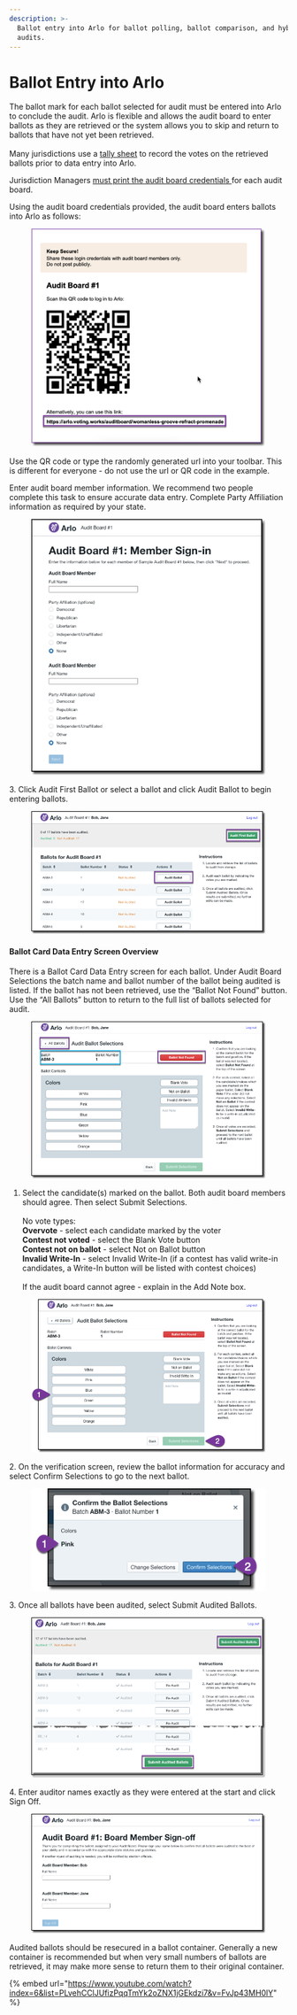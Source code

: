 ```yaml
---
description: >-
  Ballot entry into Arlo for ballot polling, ballot comparison, and hybrid
  audits.
---
```


# Ballot Entry into Arlo

The ballot mark for each ballot selected for audit must be entered into Arlo to conclude the audit. Arlo is flexible and allows the audit board to enter ballots as they are retrieved or the system allows you to skip and return to ballots that have not yet been retrieved.\
\
Many jurisdictions use a [tally sheet](https://docs.google.com/document/d/1CGAXmNSlCCXtUOYWMEby9zrxUXDZLkReqhRWg-Or0SI/edit?usp=sharing) to record the votes on the retrieved ballots prior to data entry into Arlo.

Jurisdiction Managers [must print the audit board credentials ](../jurisdiction-manager/audit-conduct-1/audit-conduct.md)for each audit board. &#x20;

Using the audit board credentials provided, the audit board enters ballots into Arlo as follows:

<figure><img src="../.gitbook/assets/image (4) (3).png" alt=""><figcaption></figcaption></figure>

Use the QR code or type the randomly generated url into your toolbar. This is different for everyone - do not use the url or QR code in the example.

Enter audit board member information. We recommend two people complete this task to ensure accurate data entry. Complete Party Affiliation information as required by your state.

<figure><img src="../.gitbook/assets/image (16).png" alt=""><figcaption></figcaption></figure>

3\.  Click Audit First Ballot or select a ballot and click Audit Ballot to begin entering ballots.  &#x20;

<figure><img src="../.gitbook/assets/image (11).png" alt=""><figcaption></figcaption></figure>

#### Ballot Card Data Entry Screen Overview

There is a Ballot Card Data Entry screen for each ballot.  Under Audit Board Selections the batch name and ballot number of the ballot being audited is listed. If the ballot has not been retrieved, use the “Ballot Not Found” button. Use the “All Ballots” button to return to the full list of ballots selected for audit.

<figure><img src="../.gitbook/assets/image (8).png" alt=""><figcaption></figcaption></figure>

1. Select the candidate(s) marked on the ballot. Both audit board members should agree. Then select Submit Selections.  \
   \
   No vote types:\
   **Overvote** - select each candidate marked by the voter\
   **Contest not voted** - select the Blank Vote button\
   **Contest not on ballot** - select Not on Ballot button\
   **Invalid Write-In** - select Invalid Write-In (if a contest has valid write-in candidates, a Write-In button will be listed with contest choices)\
   \
   If the audit board cannot agree - explain in the Add Note box.

<figure><img src="../.gitbook/assets/image.png" alt=""><figcaption></figcaption></figure>

2\.  On the verification screen, review the ballot information for accuracy and select Confirm Selections to go to the next ballot.

<figure><img src="../.gitbook/assets/image (2).png" alt=""><figcaption></figcaption></figure>

3\.  Once all ballots have been audited, select Submit Audited Ballots.

<figure><img src="../.gitbook/assets/image (64).png" alt=""><figcaption></figcaption></figure>

4\.  Enter auditor names exactly as they were entered at the start and click Sign Off.&#x20;

<figure><img src="../.gitbook/assets/image (6).png" alt=""><figcaption></figcaption></figure>

Audited ballots should be resecured in a ballot container. Generally a new container is recommended but when very small numbers of ballots are retrieved, it may make more sense to return them to their original container.&#x20;

{% embed url="https://www.youtube.com/watch?index=6&list=PLvehCClJUfizPqqTmYk2oZNX1jGEkdzi7&v=FvJp43MH0lY" %}
